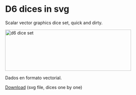<h1>
	D6 dices in svg</h1>
<p>
	Scalar vector graphics dice set, quick and dirty.</p>
<p>
	<img alt="d6 dice set" src="http://pello.info/filez/d6.dices.png" style="width: 407px; height: 134px;" /></p>
<p>
	Dados en formato vectorial.</p>
<p>
	<a href="http://pello.info/filez/dices.svg.by.px.zip">Download</a> (svg file, dices one by one)</p>
